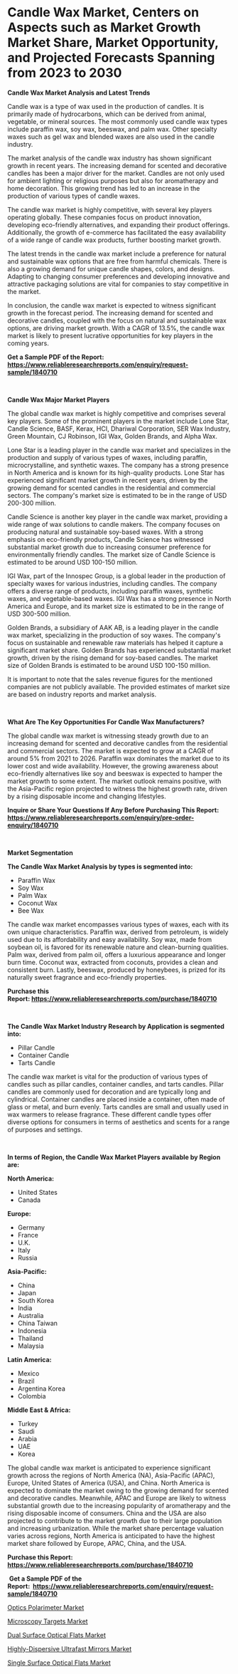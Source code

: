 <p><h1>Candle Wax Market, Centers on Aspects such as Market Growth Market Share, Market Opportunity, and Projected Forecasts Spanning from 2023 to 2030</h1></p><p><strong>Candle Wax Market Analysis and Latest Trends</strong></p>
<p><p>Candle wax is a type of wax used in the production of candles. It is primarily made of hydrocarbons, which can be derived from animal, vegetable, or mineral sources. The most commonly used candle wax types include paraffin wax, soy wax, beeswax, and palm wax. Other specialty waxes such as gel wax and blended waxes are also used in the candle industry.</p><p>The market analysis of the candle wax industry has shown significant growth in recent years. The increasing demand for scented and decorative candles has been a major driver for the market. Candles are not only used for ambient lighting or religious purposes but also for aromatherapy and home decoration. This growing trend has led to an increase in the production of various types of candle waxes.</p><p>The candle wax market is highly competitive, with several key players operating globally. These companies focus on product innovation, developing eco-friendly alternatives, and expanding their product offerings. Additionally, the growth of e-commerce has facilitated the easy availability of a wide range of candle wax products, further boosting market growth.</p><p>The latest trends in the candle wax market include a preference for natural and sustainable wax options that are free from harmful chemicals. There is also a growing demand for unique candle shapes, colors, and designs. Adapting to changing consumer preferences and developing innovative and attractive packaging solutions are vital for companies to stay competitive in the market.</p><p>In conclusion, the candle wax market is expected to witness significant growth in the forecast period. The increasing demand for scented and decorative candles, coupled with the focus on natural and sustainable wax options, are driving market growth. With a CAGR of 13.5%, the candle wax market is likely to present lucrative opportunities for key players in the coming years.</p></p>
<p><strong>Get a Sample PDF of the Report:&nbsp; <a href="https://www.reliableresearchreports.com/enquiry/request-sample/1840710">https://www.reliableresearchreports.com/enquiry/request-sample/1840710</a></strong></p>
<p>&nbsp;</p>
<p><strong>Candle Wax Major Market Players</strong></p>
<p><p>The global candle wax market is highly competitive and comprises several key players. Some of the prominent players in the market include Lone Star, Candle Science, BASF, Kerax, HCI, Dhariwal Corporation, SER Wax Industry, Green Mountain, CJ Robinson, IGI Wax, Golden Brands, and Alpha Wax.</p><p>Lone Star is a leading player in the candle wax market and specializes in the production and supply of various types of waxes, including paraffin, microcrystalline, and synthetic waxes. The company has a strong presence in North America and is known for its high-quality products. Lone Star has experienced significant market growth in recent years, driven by the growing demand for scented candles in the residential and commercial sectors. The company's market size is estimated to be in the range of USD 200-300 million.</p><p>Candle Science is another key player in the candle wax market, providing a wide range of wax solutions to candle makers. The company focuses on producing natural and sustainable soy-based waxes. With a strong emphasis on eco-friendly products, Candle Science has witnessed substantial market growth due to increasing consumer preference for environmentally friendly candles. The market size of Candle Science is estimated to be around USD 100-150 million.</p><p>IGI Wax, part of the Innospec Group, is a global leader in the production of specialty waxes for various industries, including candles. The company offers a diverse range of products, including paraffin waxes, synthetic waxes, and vegetable-based waxes. IGI Wax has a strong presence in North America and Europe, and its market size is estimated to be in the range of USD 300-500 million.</p><p>Golden Brands, a subsidiary of AAK AB, is a leading player in the candle wax market, specializing in the production of soy waxes. The company's focus on sustainable and renewable raw materials has helped it capture a significant market share. Golden Brands has experienced substantial market growth, driven by the rising demand for soy-based candles. The market size of Golden Brands is estimated to be around USD 100-150 million.</p><p>It is important to note that the sales revenue figures for the mentioned companies are not publicly available. The provided estimates of market size are based on industry reports and market analysis.</p></p>
<p>&nbsp;</p>
<p><strong>What Are The Key Opportunities For Candle Wax Manufacturers?</strong></p>
<p><p>The global candle wax market is witnessing steady growth due to an increasing demand for scented and decorative candles from the residential and commercial sectors. The market is expected to grow at a CAGR of around 5% from 2021 to 2026. Paraffin wax dominates the market due to its lower cost and wide availability. However, the growing awareness about eco-friendly alternatives like soy and beeswax is expected to hamper the market growth to some extent. The market outlook remains positive, with the Asia-Pacific region projected to witness the highest growth rate, driven by a rising disposable income and changing lifestyles.</p></p>
<p><strong>Inquire or Share Your Questions If Any Before Purchasing This Report: <a href="https://www.reliableresearchreports.com/enquiry/pre-order-enquiry/1840710">https://www.reliableresearchreports.com/enquiry/pre-order-enquiry/1840710</a></strong></p>
<p>&nbsp;</p>
<p><strong>Market Segmentation</strong></p>
<p><strong>The Candle Wax Market Analysis by types is segmented into:</strong></p>
<p><ul><li>Paraffin Wax</li><li>Soy Wax</li><li>Palm Wax</li><li>Coconut Wax</li><li>Bee Wax</li></ul></p>
<p><p>The candle wax market encompasses various types of waxes, each with its own unique characteristics. Paraffin wax, derived from petroleum, is widely used due to its affordability and easy availability. Soy wax, made from soybean oil, is favored for its renewable nature and clean-burning qualities. Palm wax, derived from palm oil, offers a luxurious appearance and longer burn time. Coconut wax, extracted from coconuts, provides a clean and consistent burn. Lastly, beeswax, produced by honeybees, is prized for its naturally sweet fragrance and eco-friendly properties.</p></p>
<p><strong>Purchase this Report:&nbsp;<a href="https://www.reliableresearchreports.com/purchase/1840710">https://www.reliableresearchreports.com/purchase/1840710</a></strong></p>
<p>&nbsp;</p>
<p><strong>The Candle Wax Market Industry Research by Application is segmented into:</strong></p>
<p><ul><li>Pillar Candle</li><li>Container Candle</li><li>Tarts Candle</li></ul></p>
<p><p>The candle wax market is vital for the production of various types of candles such as pillar candles, container candles, and tarts candles. Pillar candles are commonly used for decoration and are typically long and cylindrical. Container candles are placed inside a container, often made of glass or metal, and burn evenly. Tarts candles are small and usually used in wax warmers to release fragrance. These different candle types offer diverse options for consumers in terms of aesthetics and scents for a range of purposes and settings.</p></p>
<p>&nbsp;</p>
<p><strong>In terms of Region, the Candle Wax Market Players available by Region are:</strong></p>
<p>
    <p> <strong> North America: </strong>
        <ul>
            <li>United States</li>
            <li>Canada</li>
        </ul>
        </p> 
    <p> <strong> Europe: </strong>
        <ul>
            <li>Germany</li>
            <li>France</li>
            <li>U.K.</li>
            <li>Italy</li>
            <li>Russia</li>
        </ul>
        </p> 
    <p> <strong> Asia-Pacific: </strong>
        <ul>
            <li>China</li>
            <li>Japan</li>
            <li>South Korea</li>
            <li>India</li>
            <li>Australia</li>
            <li>China Taiwan</li>
            <li>Indonesia</li>
            <li>Thailand</li>
            <li>Malaysia</li>
        </ul>
        </p> 
    <p> <strong> Latin America: </strong>
        <ul>
            <li>Mexico</li>
            <li>Brazil</li>
            <li>Argentina Korea</li>
            <li>Colombia</li>
        </ul>
        </p> 
    <p> <strong> Middle East & Africa: </strong>
        <ul>
            <li>Turkey</li>
            <li>Saudi</li>
            <li>Arabia</li>
            <li>UAE</li>
            <li>Korea</li>
        </ul>
    </p>
    </p>
<p><p>The global candle wax market is anticipated to experience significant growth across the regions of North America (NA), Asia-Pacific (APAC), Europe, United States of America (USA), and China. North America is expected to dominate the market owing to the growing demand for scented and decorative candles. Meanwhile, APAC and Europe are likely to witness substantial growth due to the increasing popularity of aromatherapy and the rising disposable income of consumers. China and the USA are also projected to contribute to the market growth due to their large population and increasing urbanization. While the market share percentage valuation varies across regions, North America is anticipated to have the highest market share followed by Europe, APAC, China, and the USA.</p></p>
<p><strong>Purchase this Report: <a href="https://www.reliableresearchreports.com/purchase/1840710">https://www.reliableresearchreports.com/purchase/1840710</a></strong></p>
<p>&nbsp;<strong>Get a Sample PDF of the Report:&nbsp;&nbsp;<a href="https://www.reliableresearchreports.com/enquiry/request-sample/1840710">https://www.reliableresearchreports.com/enquiry/request-sample/1840710</a></strong></p>
<p><strong></strong></p>
<p><p><a href="https://medium.com/@heatherhall44/optics-polarimeter-market-insight-market-trends-growth-forecasted-from-2023-to-2030-b137c923f1d4">Optics Polarimeter Market</a></p><p><a href="https://medium.com/@anamariaagolli86/decoding-microscopy-targets-market-metrics-market-share-trends-and-growth-patterns-1132902b64c6">Microscopy Targets Market</a></p><p><a href="https://medium.com/@jessicaelliott65/dual-surface-optical-flats-market-insight-market-trends-growth-forecasted-from-2023-to-2030-1e25f6c15a27">Dual Surface Optical Flats Market</a></p><p><a href="https://medium.com/@judyhunter52/highly-dispersive-ultrafast-mirrors-market-trends-and-market-analysis-forecasted-for-period-eca28ccaea5e">Highly-Dispersive Ultrafast Mirrors Market</a></p><p><a href="https://medium.com/@melissaarnold2022/single-surface-optical-flats-market-the-key-to-successful-business-strategy-forecast-till-2030-2b8fd2c405b2">Single Surface Optical Flats Market</a></p></p>